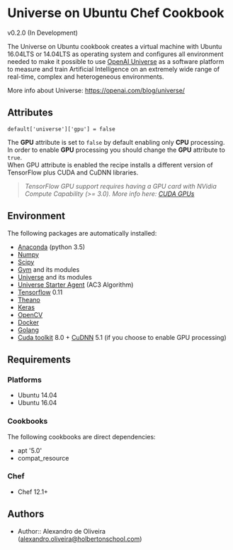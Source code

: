 # Universe on Ubuntu Chef Cookbook

v0.2.0 (In Development)

The Universe on Ubuntu cookbook creates a virtual machine with Ubuntu 16.04LTS or 14.04LTS as operating system and configures all environment needed to make it possible to use [OpenAI Universe](https://universe.openai.com/) as a software platform to measure and train Artificial Intelligence on an extremely wide range of real-time, complex and heterogeneous environments.

More info about Universe: https://openai.com/blog/universe/

## Attributes

    default['universe']['gpu'] = false

The **GPU** attribute is set to `false` by default enabling only **CPU** processing.  
In order to enable **GPU** processing you should change the **GPU** attribute to `true`.  
When GPU attribute is enabled the recipe installs a different version of TensorFlow plus CUDA
and CuDNN libraries.  
> *TensorFlow GPU support requires having a GPU card with NVidia
Compute Capability (>= 3.0).
More info here: [CUDA GPUs](https://developer.nvidia.com/cuda-gpus)*

## Environment

The following packages are automatically installed:

- [Anaconda](https://docs.continuum.io/anaconda/) (python 3.5)
- [Numpy](http://www.numpy.org/)
- [Scipy](https://www.scipy.org/)
- [Gym](https://gym.openai.com/) and its modules
- [Universe](https://universe.openai.com/) and its modules
- [Universe Starter Agent](https://github.com/openai/universe-starter-agent) (AC3 Algorithm)
- [Tensorflow](https://www.tensorflow.org/) 0.11
- [Theano](http://deeplearning.net/software/theano/)
- [Keras](https://keras.io/)
- [OpenCV](http://opencv.org/)
- [Docker](https://www.docker.com/)
- [Golang](https://golang.org/)
- [Cuda toolkit](https://developer.nvidia.com/cuda-toolkit) 8.0 + [CuDNN](https://developer.nvidia.com/cudnn) 5.1 (if you choose to enable GPU processing)

## Requirements

### Platforms
- Ubuntu 14.04
- Ubuntu 16.04

### Cookbooks
The following cookbooks are direct dependencies:
- apt '5.0'
- compat_resource

### Chef

- Chef 12.1+

## Authors
- Author:: Alexandro de Oliveira ([alexandro.oliveira@holbertonschool.com](mailto:alexandro.oliveira@holbertonschool.com))
